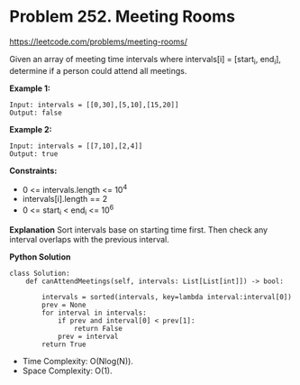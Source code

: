 # Problem 252. Meeting Rooms
<https://leetcode.com/problems/meeting-rooms/>

Given an array of meeting time intervals where intervals[i] = [start<sub>i</sub>, end<sub>i</sub>], determine if a person could attend all meetings.

**Example 1:**

    Input: intervals = [[0,30],[5,10],[15,20]]
    Output: false

**Example 2:**

    Input: intervals = [[7,10],[2,4]]
    Output: true

**Constraints:**

* 0 <= intervals.length <= 10<sup>4</sup>
* intervals[i].length == 2
* 0 <= start<sub>i</sub> < end<sub>i</sub> <= 10<sup>6</sup>

**Explanation**
Sort intervals base on starting time first. Then check any interval overlaps with the previous interval.

**Python Solution**

    class Solution:
        def canAttendMeetings(self, intervals: List[List[int]]) -> bool:

            intervals = sorted(intervals, key=lambda interval:interval[0])
            prev = None
            for interval in intervals:
                if prev and interval[0] < prev[1]:
                    return False
                prev = interval
            return True

* Time Complexity: O(Nlog(N)).
* Space Complexity: O(1).
